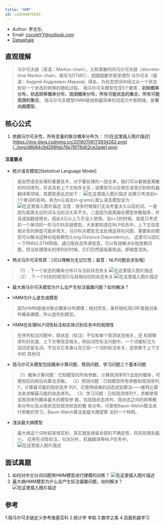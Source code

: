 ```yaml
---
title: "HMM"
id: csdn94875833
---
```


*   Author: 李文乐;
*   Email: cocoleYY@outlook.com
*   [Datawhale](https://blog.csdn.net/Datawhale/article/details/85100466)

## 直观理解

> 马尔可夫链（英语：Markov chain），又称离散时间马尔可夫链（discrete-time Markov chain，缩写为DTMC），因俄国数学家安德烈·马尔可夫（俄语：Андрей Андреевич Марков）得名，为状态空间中经过从一个状态到另一个状态的转换的随机过程。
> 隐马尔可夫模型包含5个要素：**初始概率分布，状态转移概率分布，观测概率分布，所有可能状态的集合，所有可能观测的集合**。
> 隐马尔可夫模型HMM是结构最简单的动态贝叶斯网络，是**有向图模型**。

## 核心公式

1.  依据马尔可夫性，所有变量的联合概率分布为：
    ![![在这里插入图片描述](https://img-blog.csdnimg.cn/20190706173934262.png](../img/d8b84c9d296feb76e76f78d02ce2ade1.png)

#### 注意要点

*   统计语言模型[Statistical Language Model]

> 是自然语言处理的重要技术，对于要处理的一段文本，我们可以看做是离散的时间序列，并且具有上下文依存关系；该模型可以应用在语音识别和机器翻译等领域，其模型表达式如下：
> ![在这里插入图片描述](../img/e1f8335aac66a7d333ee38838cb4cd10.png)
> 如果只考虑前n-1个单词的影响，称为n元语法(n-grams),那么语言模型变为：
> ![在这里插入图片描述](../img/3ddd59b807b9120f34e19765fe7ec6d2.png)
> 注意：很多时候我们无法考量太久以前的词，一是因为距离太远的词与当前词关系不大，二是因为距离越长模型参数越多，并且成指数级增长，因此4元以上几乎没人使用。当n=2的时候，就是只考虑前一个单词的一阶马尔科夫链模型，大家都知道在NLP任务中，上下文信息相关性的跨度可能非常大，马尔科夫模型无法处理这样的问题，需要新的模型可以解决这种长程依赖性(Long Distance Dependency)。
> 这里可以回忆一下RNN/LSTM网络，通过隐状态传递信息，可以有效解决长程依赖问题，但当处理很长的序列的时候，它们仍然面临着挑战，即梯度消失。

*   两点马尔可夫性质：[可以理解为无记忆性；留意：NLP问题会涉及哦]

> （1）. 下一个状态的概率分布只与当前状态有关 ![在这里插入图片描述](../img/2eeb763431d48623fae3d6cdd25f33dc.png)（2）. 下一个时刻的观测只与其相对应的状态有关
> ![在这里插入图片描述](../img/32b7453510b1c7de1404b5fd9fb4f30c.png)

*   最大熵马尔可夫模型为什么会产生标注偏置问题？如何解决？

*   HMM为什么是生成模型

> 因为HMM直接对联合概率分布建模；相对而言，条件随机场CRF直接对条件概率建模，所以是判别模型。

*   HMM在处理NLP词性标注和实体识别任务中的局限性

> 在序列标注问题中，隐状态（标注）不仅和单个观测状态相关，还 和观察序列的长度、上下文等信息相关。例如词性标注问题中，一个词被标注为 动词还是名词，不仅与它本身以及它前一个词的标注有关，还依赖于上下文中的 其他词

*   隐马尔可夫模型包括概率计算问题、预测问题、学习问题三个基本问题

> （1）概率计算问题：已知模型的所有参数，计算观测序列Y出现的概率，可 使用前向和后向算法求解。
> （2）预测问题：已知模型所有参数和观测序列Y，计算最可能的隐状态序 列X，可使用经典的动态规划算法——维特比算法来求解最可能的状态序列。
> （3）学习问题：已知观测序列Y，求解使得该观测序列概率最大的模型参 数，包括隐状态序列、隐状态之间的转移概率分布以及从隐状态到观测状态的概 率分布，可使用Baum-Welch算法进行参数的学习，Baum-Welch算法是最大期望算 法的一个特例。

*   浅谈最大熵模型

> 最大熵这个词听起来很玄妙，其实就是保留全部的不确定性，将风险降到最小。
> 应用在词性标注，句法分析，机器翻译等NLP任务中。
> ![在这里插入图片描述](../img/9799af363cd81c4e5844e23343f28846.png)

## 面试真题

1.  如何对中文分词问题用HMM模型进行建模的训练？
    ![在这里插入图片描述](../img/e621b73680925a613962116e415dd734.png)
2.  最大熵HMM模型为什么会产生标注偏置问题，如何解决？
    ![在这里插入图片描述](../img/617bcf7f831b6e31e32ce3180fd54f0b.png)

## 参考

1.隐马尔可夫链定义参考维基百科
2.统计学 李航
3.数学之美
4.百面机器学习